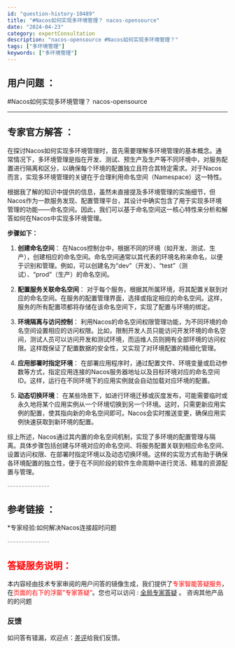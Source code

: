 ```yaml
---
id: "question-history-10489"
title: "#Nacos如何实现多环境管理？ nacos-opensource"
date: "2024-04-23"
category: expertConsultation
description: "nacos-opensource #Nacos如何实现多环境管理？"
tags: ["多环境管理"]
keywords: ["多环境管理"]
---
```


## 用户问题 ： 
 #Nacos如何实现多环境管理？ nacos-opensource 

---------------
## 专家官方解答 ：

在探讨Nacos如何实现多环境管理时，首先需要理解多环境管理的基本概念。通常情况下，多环境管理是指在开发、测试、预生产及生产等不同环境中，对服务配置进行隔离和区分，以确保每个环境的配置独立且符合其特定需求。对于Nacos而言，实现多环境管理的关键在于合理利用命名空间（Namespace）这一特性。

根据我了解的知识中提供的信息，虽然未直接提及多环境管理的实施细节，但Nacos作为一款服务发现、配置管理平台，其设计中确实包含了用于实现多环境管理的功能——命名空间。因此，我们可以基于命名空间这一核心特性来分析和解答如何在Nacos中实现多环境管理。

**步骤如下：**

1. **创建命名空间**：
   在Nacos控制台中，根据不同的环境（如开发、测试、生产），创建相应的命名空间。命名空间通常以其代表的环境名称来命名，以便于识别和管理。例如，可以创建名为“dev”（开发）、“test”（测试）、“prod”（生产）的命名空间。

2. **配置服务关联命名空间**：
   对于每个服务，根据其所属环境，将其配置关联到对应的命名空间。在服务的配置管理界面，选择或指定相应的命名空间。这样，服务的所有配置项都将存储在该命名空间下，实现了配置与环境的绑定。

3. **环境隔离与访问控制**：
   利用Nacos的命名空间权限管理功能，为不同环境的命名空间设置相应的访问权限。比如，限制开发人员只能访问开发环境的命名空间，测试人员可以访问开发和测试环境，而运维人员则拥有全部环境的访问权限。这样既保证了配置数据的安全性，又实现了对环境配置的精细化管理。

4. **应用部署时指定环境**：
   在部署应用程序时，通过配置文件、环境变量或启动参数等方式，指定应用连接的Nacos服务器地址以及目标环境对应的命名空间ID。这样，运行在不同环境下的应用实例就会自动加载对应环境的配置。

5. **动态切换环境**：
   在某些场景下，如进行环境迁移或灰度发布，可能需要临时或永久地将某个应用实例从一个环境切换到另一个环境。这时，只需更新应用实例的配置，使其指向新的命名空间即可。Nacos会实时推送变更，确保应用实例快速获取到新环境的配置。

综上所述，Nacos通过其内置的命名空间机制，实现了多环境的配置管理与隔离。具体步骤包括创建与环境对应的命名空间、将服务配置关联到相应命名空间、设置访问权限、在部署时指定环境以及动态切换环境。这样的实现方式有助于确保各环境配置的独立性，便于在不同阶段的软件生命周期中进行灵活、精准的资源配置与管理。


<font color="#949494">---------------</font> 


## 参考链接 ：

*专家经验:如何解决Nacos连接超时问题 


 <font color="#949494">---------------</font> 
 


## <font color="#FF0000">答疑服务说明：</font> 

本内容经由技术专家审阅的用户问答的镜像生成，我们提供了<font color="#FF0000">专家智能答疑服务</font>，在<font color="#FF0000">页面的右下的浮窗”专家答疑“</font>。您也可以访问 : [全局专家答疑](https://opensource.alibaba.com/chatBot) 。 咨询其他产品的的问题

### 反馈
如问答有错漏，欢迎点：[差评](https://ai.nacos.io/user/feedbackByEnhancerGradePOJOID?enhancerGradePOJOId=11649)给我们反馈。
